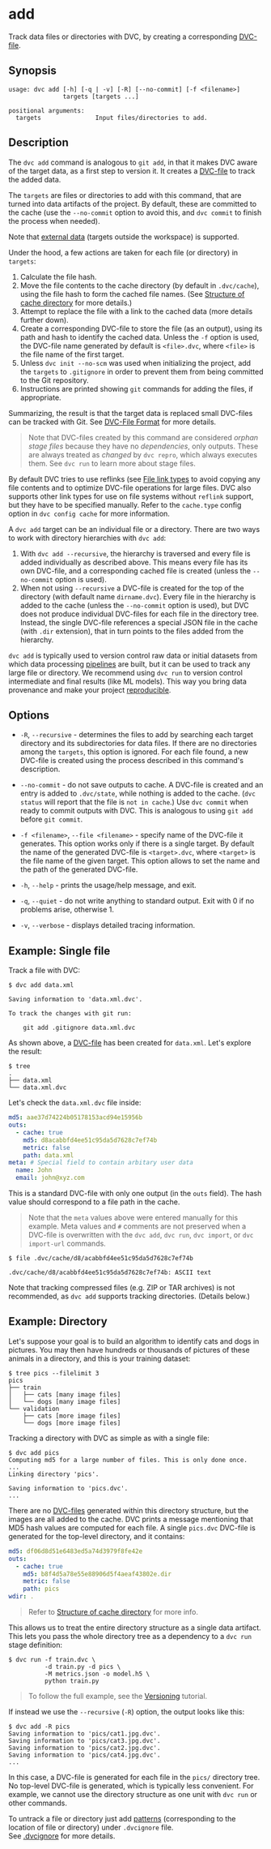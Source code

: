 # add

Track data files or directories with DVC, by creating a corresponding
[DVC-file](/doc/user-guide/dvc-file-format).

## Synopsis

```usage
usage: dvc add [-h] [-q | -v] [-R] [--no-commit] [-f <filename>]
               targets [targets ...]

positional arguments:
  targets               Input files/directories to add.
```

## Description

The `dvc add` command is analogous to `git add`, in that it makes DVC aware of
the target data, as a first step to version it. It creates a
[DVC-file](/doc/user-guide/dvc-file-format) to track the added data.

The `targets` are files or directories to add with this command, that are turned
into <abbr>data artifacts</abbr> of the <abbr>project</abbr>. By default, these
are committed to the <abbr>cache</abbr> (use the `--no-commit` option to avoid
this, and `dvc commit` to finish the process when needed).

Note that [external data](/doc/user-guide/managing-external-data) (targets
outside the <abbr>workspace</abbr>) is supported.

Under the hood, a few actions are taken for each file (or directory) in
`targets`:

1. Calculate the file hash.
2. Move the file contents to the cache directory (by default in `.dvc/cache`),
   using the file hash to form the cached file names. (See
   [Structure of cache directory](/doc/user-guide/dvc-files-and-directories#structure-of-cache-directory)
   for more details.)
3. Attempt to replace the file with a link to the cached data (more details
   further down).
4. Create a corresponding DVC-file to store the file (as an
   <abbr>output</abbr>), using its path and hash to identify the cached data.
   Unless the `-f` option is used, the DVC-file name generated by default is
   `<file>.dvc`, where `<file>` is the file name of the first target.
5. Unless `dvc init --no-scm` was used when initializing the project, add the
   `targets` to `.gitignore` in order to prevent them from being committed to
   the Git repository.
6. Instructions are printed showing `git` commands for adding the files, if
   appropriate.

Summarizing, the result is that the target data is replaced small DVC-files can
be tracked with Git. See [DVC-File Format](/doc/user-guide/dvc-file-format) for
more details.

> Note that DVC-files created by this command are considered _orphan stage
> files_ because they have no _dependencies_, only outputs. These are always
> treated as _changed_ by `dvc repro`, which always executes them. See `dvc run`
> to learn more about stage files.

By default DVC tries to use reflinks (see
[File link types](/doc/user-guide/large-dataset-optimization#file-link-types-for-the-dvc-cache)
to avoid copying any file contents and to optimize DVC-file operations for large
files. DVC also supports other link types for use on file systems without
`reflink` support, but they have to be specified manually. Refer to the
`cache.type` config option in `dvc config cache` for more information.

A `dvc add` target can be an individual file or a directory. There are two ways
to work with directory hierarchies with `dvc add`:

1. With `dvc add --recursive`, the hierarchy is traversed and every file is
   added individually as described above. This means every file has its own
   DVC-file, and a corresponding cached file is created (unless the
   `--no-commit` option is used).
2. When not using `--recursive` a DVC-file is created for the top of the
   directory (with default name `dirname.dvc`). Every file in the hierarchy is
   added to the cache (unless the `--no-commit` option is used), but DVC does
   not produce individual DVC-files for each file in the directory tree.
   Instead, the single DVC-file references a special JSON file in the cache
   (with `.dir` extension), that in turn points to the files added from the
   hierarchy.

`dvc add` is typically used to version control raw data or initial datasets from
which data processing [pipelines](/doc/command-reference/pipeline) are built,
but it can be used to track any large file or directory. We recommend using
`dvc run` to version control intermediate and final results (like ML models).
This way you bring data provenance and make your project
[reproducible](/doc/command-reference/repro).

## Options

- `-R`, `--recursive` - determines the files to add by searching each target
  directory and its subdirectories for data files. If there are no directories
  among the `targets`, this option is ignored. For each file found, a new
  DVC-file is created using the process described in this command's description.

- `--no-commit` - do not save outputs to cache. A DVC-file is created and an
  entry is added to `.dvc/state`, while nothing is added to the cache.
  (`dvc status` will report that the file is `not in cache`.) Use `dvc commit`
  when ready to commit outputs with DVC. This is analogous to using `git add`
  before `git commit`.

- `-f <filename>`, `--file <filename>` - specify name of the DVC-file it
  generates. This option works only if there is a single target. By default the
  name of the generated DVC-file is `<target>.dvc`, where `<target>` is the file
  name of the given target. This option allows to set the name and the path of
  the generated DVC-file.

- `-h`, `--help` - prints the usage/help message, and exit.

- `-q`, `--quiet` - do not write anything to standard output. Exit with 0 if no
  problems arise, otherwise 1.

- `-v`, `--verbose` - displays detailed tracing information.

## Example: Single file

Track a file with DVC:

```dvc
$ dvc add data.xml

Saving information to 'data.xml.dvc'.

To track the changes with git run:

	git add .gitignore data.xml.dvc
```

As shown above, a [DVC-file](/doc/user-guide/dvc-file-format) has been created
for `data.xml`. Let's explore the result:

```dvc
$ tree
.
├── data.xml
└── data.xml.dvc
```

Let's check the `data.xml.dvc` file inside:

```yaml
md5: aae37d74224b05178153acd94e15956b
outs:
  - cache: true
    md5: d8acabbfd4ee51c95da5d7628c7ef74b
    metric: false
    path: data.xml
meta: # Special field to contain arbitary user data
  name: John
  email: john@xyz.com
```

This is a standard DVC-file with only one output (in the `outs` field). The hash
value should correspond to a file path in the <abbr>cache</abbr>.

> Note that the `meta` values above were entered manually for this example. Meta
> values and `#` comments are not preserved when a DVC-file is overwritten with
> the `dvc add`, `dvc run`, `dvc import`, or `dvc import-url` commands.

```dvc
$ file .dvc/cache/d8/acabbfd4ee51c95da5d7628c7ef74b

.dvc/cache/d8/acabbfd4ee51c95da5d7628c7ef74b: ASCII text
```

Note that tracking compressed files (e.g. ZIP or TAR archives) is not
recommended, as `dvc add` supports tracking directories. (Details below.)

## Example: Directory

Let's suppose your goal is to build an algorithm to identify cats and dogs in
pictures. You may then have hundreds or thousands of pictures of these animals
in a directory, and this is your training dataset:

```dvc
$ tree pics --filelimit 3
pics
├── train
│   ├── cats [many image files]
│   └── dogs [many image files]
└── validation
    ├── cats [more image files]
    └── dogs [more image files]
```

Tracking a directory with DVC as simple as with a single file:

```dvc
$ dvc add pics
Computing md5 for a large number of files. This is only done once.
...
Linking directory 'pics'.

Saving information to 'pics.dvc'.
...
```

There are no [DVC-files](/doc/user-guide/dvc-file-format) generated within this
directory structure, but the images are all added to the <abbr>cache</abbr>. DVC
prints a message mentioning that MD5 hash values are computed for each file. A
single `pics.dvc` DVC-file is generated for the top-level directory, and it
contains:

```yaml
md5: df06d8d51e6483ed5a74d3979f8fe42e
outs:
  - cache: true
    md5: b8f4d5a78e55e88906d5f4aeaf43802e.dir
    metric: false
    path: pics
wdir: .
```

> Refer to
> [Structure of cache directory](/doc/user-guide/dvc-files-and-directories#structure-of-cache-directory)
> for more info.

This allows us to treat the entire directory structure as a single <abbr>data
artifact</abbr>. This lets you pass the whole directory tree as a
<abbr>dependency</abbr> to a `dvc run` stage definition:

```dvc
$ dvc run -f train.dvc \
          -d train.py -d pics \
          -M metrics.json -o model.h5 \
          python train.py
```

> To follow the full example, see the [Versioning](/doc/tutorials/versioning)
> tutorial.

If instead we use the `--recursive` (`-R`) option, the output looks like this:

```dvc
$ dvc add -R pics
Saving information to 'pics/cat1.jpg.dvc'.
Saving information to 'pics/cat3.jpg.dvc'.
Saving information to 'pics/cat2.jpg.dvc'.
Saving information to 'pics/cat4.jpg.dvc'.
...
```

In this case, a DVC-file is generated for each file in the `pics/` directory
tree. No top-level DVC-file is generated, which is typically less convenient.
For example, we cannot use the directory structure as one unit with `dvc run` or
other commands.

To untrack a file or directory just add [patterns](https://git-scm.com/docs/gitignore) (corresponding to the location of file or directory) under `.dvcignore` file.<br> 
See [.dvcignore](docs/user-guide/.dvcignore) for more details. 
